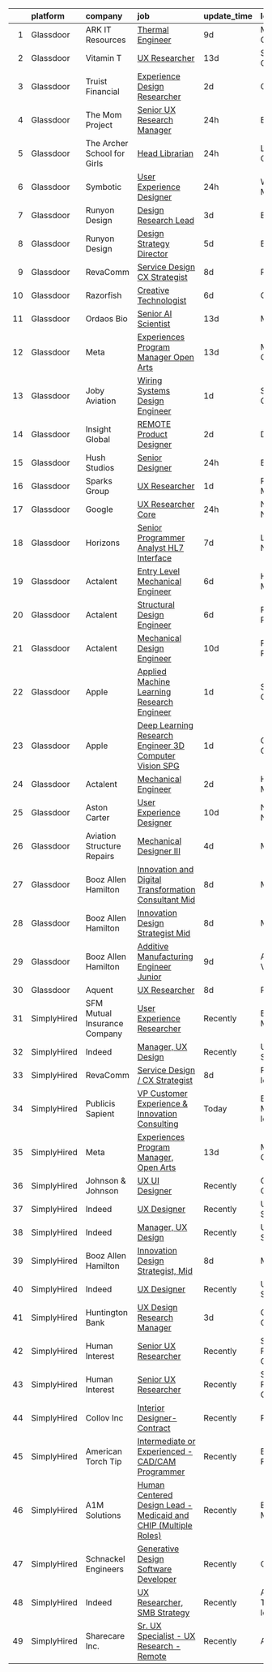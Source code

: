 

|    | platform    | company                      | job                                                                                                                                                                                                                                                                                                                                                                                                                                                                                                                                                                                                                                                                                                                                                                                                                                                                                                                                                                                                                                                                                                                                                                                                                                                                                                                                                                            | update_time   | location                |
|---:|:------------|:-----------------------------|:-------------------------------------------------------------------------------------------------------------------------------------------------------------------------------------------------------------------------------------------------------------------------------------------------------------------------------------------------------------------------------------------------------------------------------------------------------------------------------------------------------------------------------------------------------------------------------------------------------------------------------------------------------------------------------------------------------------------------------------------------------------------------------------------------------------------------------------------------------------------------------------------------------------------------------------------------------------------------------------------------------------------------------------------------------------------------------------------------------------------------------------------------------------------------------------------------------------------------------------------------------------------------------------------------------------------------------------------------------------------------------|:--------------|:------------------------|
|  1 | Glassdoor   | ARK IT Resources             | [Thermal Engineer](https://www.glassdoor.com/partner/jobListing.htm?pos=117&ao=1136043&s=58&guid=00000182fd0cd962bba399f9557fa03e&src=GD_JOB_AD&t=SR&vt=w&ea=1&cs=1_325121ee&cb=1662102854355&jobListingId=1008088211266&jrtk=3-0-1gbugpmceii14801-1gbugpmcvi7n3800-9da1eb3cf3554270-)                                                                                                                                                                                                                                                                                                                                                                                                                                                                                                                                                                                                                                                                                                                                                                                                                                                                                                                                                                                                                                                                                         | 9d            | Menlo Park, CA          |
|  2 | Glassdoor   | Vitamin T                    | [UX Researcher](https://www.glassdoor.com/partner/jobListing.htm?pos=106&ao=1110586&s=58&guid=00000182fd0cd962bba399f9557fa03e&src=GD_JOB_AD&t=SR&vt=w&cs=1_3dffd791&cb=1662102854354&jobListingId=1008081812500&cpc=A65DF3A704A48F9B&jrtk=3-0-1gbugpmceii14801-1gbugpmcvi7n3800-486911a51c7c6587--6NYlbfkN0DMrcEu7yrtATojKJA7cEzGQ3FdRGWLh0CZQInL4ECGI6k5tN82kdM0cJmh4vC7GgjR6F7v3KAPyrWRlx0SPKFpChECRsogPsaANfJl4AIFGHs96WUkp9-bACwV2BwneadNZXGg1jbRuLa9jh7jjC6dylRmvezV5aOtAUeaha1zWdTe4PqZ6deuUODtFEm9-P32Oge5yLS-x9Od51fj8NpSwuhIqXO3OcU14tH0g__XbDHL1P3LI4wW_ugC28LTWGSa4CqqzP39CVs5WGX0p7ThK-99Co_R4uEefkVoieFSEfwQRu0oe6gCFMtwDGDVzDxK72tV-xIPF5fEGN-UVDnY4hDjo8SvGLMlBH2O4KFc9lm02zMF0YAglJWUrimpp0mcxXtm-0WU2Of-vJ22EbHflTxXLlVJqLYnz-petRU74m2tRPHhHBSBXABirkyxnvxAtZOkZ98cIUinbyEcOmwpKpcf07JLtU6N5yRha9oyZQ%3D%3D)                                                                                                                                                                                                                                                                                                                                                                                                                                                                                                                                                | 13d           | San Bruno, CA           |
|  3 | Glassdoor   | Truist Financial             | [Experience Design Researcher](https://www.glassdoor.com/partner/jobListing.htm?pos=121&ao=1136043&s=58&guid=00000182fd0cd962bba399f9557fa03e&src=GD_JOB_AD&t=SR&vt=w&cs=1_b43f8c59&cb=1662102854356&jobListingId=1008103237216&jrtk=3-0-1gbugpmceii14801-1gbugpmcvi7n3800-a0899f8ccefd4028-)                                                                                                                                                                                                                                                                                                                                                                                                                                                                                                                                                                                                                                                                                                                                                                                                                                                                                                                                                                                                                                                                                  | 2d            | Orlando, FL             |
|  4 | Glassdoor   | The Mom Project              | [Senior UX Research Manager](https://www.glassdoor.com/partner/jobListing.htm?pos=108&ao=1110586&s=58&guid=00000182fd0cd962bba399f9557fa03e&src=GD_JOB_AD&t=SR&vt=w&cs=1_bec4044b&cb=1662102854354&jobListingId=1008112300227&cpc=155EB9D5185558AF&jrtk=3-0-1gbugpmceii14801-1gbugpmcvi7n3800-00d00d9554a73b3e--6NYlbfkN0BDp_epf89aHDQhKpPegNJQ_ldQpEFZQsM9OcONMGxWx6pU56EKHF58QjVdAUvn2gUgn1E3661QXnqfA7G0tnIslErACyiD8dYX13JI_zmP6uqiZMBVR8n1CdjLro630lECU01mJ8Qx_z3w-Z0uLLqS35FDZ72A2QIBo66ZFvP-rk6mlEPFWouNXovmbmrKt9KDfzlQBuU5sw4sNLu8L4zVmD6OoJhtDCD_G99jNHcWbGVFRIyCW7eTW-o07SeKXWVlsrUKq2NUN8qIbxJrMEACt3c_ExtkuycgfmS2JhuxYrziHCpsV8r3S8aogrg_H3R7OJ0VFRvF1SuJKU5KN8ZIoNucL9jSAFQd0DvTYUw5TngT7k_WQooBJWOwhn92ZzjOq_d5lT7nAzKMfc0h-gO067AJdGz57IhfZerF-qxssjiD63vZJWe0PgsynTEsPsAP4v_PtmBneKa34evl0azJ3t26XYnHQIJq5ouoxc7IXyebc9tNV7GvIxVIRRYoxz0TS7PKABz5bJtYgeDSVRu7C62dkWQxxWTsrREwFVoaUrPaQ4pNRiISCG7viXY-O0U%3D)                                                                                                                                                                                                                                                                                                                                                                                                                                                 | 24h           | Brooklyn, NY            |
|  5 | Glassdoor   | The Archer School for Girls  | [Head Librarian](https://www.glassdoor.com/partner/jobListing.htm?pos=128&ao=1136043&s=58&guid=00000182fd0cd962bba399f9557fa03e&src=GD_JOB_AD&t=SR&vt=w&ea=1&cs=1_736dc6d9&cb=1662102854358&jobListingId=1008111407574&jrtk=3-0-1gbugpmceii14801-1gbugpmcvi7n3800-2f06dc88dff44bc9-)                                                                                                                                                                                                                                                                                                                                                                                                                                                                                                                                                                                                                                                                                                                                                                                                                                                                                                                                                                                                                                                                                           | 24h           | Los Angeles, CA         |
|  6 | Glassdoor   | Symbotic                     | [User Experience Designer](https://www.glassdoor.com/partner/jobListing.htm?pos=126&ao=1136043&s=58&guid=00000182fd0cd962bba399f9557fa03e&src=GD_JOB_AD&t=SR&vt=w&cs=1_3986b304&cb=1662102854356&jobListingId=1008111671543&jrtk=3-0-1gbugpmceii14801-1gbugpmcvi7n3800-74f25bcabc02ad0d-)                                                                                                                                                                                                                                                                                                                                                                                                                                                                                                                                                                                                                                                                                                                                                                                                                                                                                                                                                                                                                                                                                      | 24h           | Wilmington, MA          |
|  7 | Glassdoor   | Runyon Design                | [Design Research Lead](https://www.glassdoor.com/partner/jobListing.htm?pos=120&ao=1136043&s=58&guid=00000182fd0cd962bba399f9557fa03e&src=GD_JOB_AD&t=SR&vt=w&cs=1_6bcd1275&cb=1662102854356&jobListingId=1008100880424&jrtk=3-0-1gbugpmceii14801-1gbugpmcvi7n3800-ff84b2d86bfa9251-)                                                                                                                                                                                                                                                                                                                                                                                                                                                                                                                                                                                                                                                                                                                                                                                                                                                                                                                                                                                                                                                                                          | 3d            | Brooklyn, NY            |
|  8 | Glassdoor   | Runyon Design                | [Design Strategy Director](https://www.glassdoor.com/partner/jobListing.htm?pos=127&ao=1136043&s=58&guid=00000182fd0cd962bba399f9557fa03e&src=GD_JOB_AD&t=SR&vt=w&cs=1_b8d5cc3a&cb=1662102854356&jobListingId=1008098203317&jrtk=3-0-1gbugpmceii14801-1gbugpmcvi7n3800-97290d91c8fcfaa1-)                                                                                                                                                                                                                                                                                                                                                                                                                                                                                                                                                                                                                                                                                                                                                                                                                                                                                                                                                                                                                                                                                      | 5d            | Brooklyn, NY            |
|  9 | Glassdoor   | RevaComm                     | [Service Design   CX Strategist](https://www.glassdoor.com/partner/jobListing.htm?pos=116&ao=1136043&s=58&guid=00000182fd0cd962bba399f9557fa03e&src=GD_JOB_AD&t=SR&vt=w&ea=1&cs=1_8c26410a&cb=1662102854355&jobListingId=1008091497964&jrtk=3-0-1gbugpmceii14801-1gbugpmcvi7n3800-56d4f3f6a8411813-)                                                                                                                                                                                                                                                                                                                                                                                                                                                                                                                                                                                                                                                                                                                                                                                                                                                                                                                                                                                                                                                                           | 8d            | Remote                  |
| 10 | Glassdoor   | Razorfish                    | [Creative Technologist](https://www.glassdoor.com/partner/jobListing.htm?pos=119&ao=1136043&s=58&guid=00000182fd0cd962bba399f9557fa03e&src=GD_JOB_AD&t=SR&vt=w&cs=1_e3ae7676&cb=1662102854355&jobListingId=1008097941621&jrtk=3-0-1gbugpmceii14801-1gbugpmcvi7n3800-e011890b045f0b68-)                                                                                                                                                                                                                                                                                                                                                                                                                                                                                                                                                                                                                                                                                                                                                                                                                                                                                                                                                                                                                                                                                         | 6d            | Chicago, IL             |
| 11 | Glassdoor   | Ordaos Bio                   | [Senior AI Scientist](https://www.glassdoor.com/partner/jobListing.htm?pos=104&ao=1110586&s=58&guid=00000182fd0cd962bba399f9557fa03e&src=GD_JOB_AD&t=SR&vt=w&cs=1_16de3d9d&cb=1662102854354&jobListingId=1008081963187&cpc=F583A5AE0DDDFE3A&jrtk=3-0-1gbugpmceii14801-1gbugpmcvi7n3800-284e8fa948c49457--6NYlbfkN0DG4ntHtB_rMsnfhgmnSvK2brktLme1L4SiDeJjQ-izrVOLqRJ5-yjE7k3D6lhaa89ELpcsOFASlAd6uE-IVFc5_ODWdiL4ErvAXmIw359anEcLMBxHRGd1TNAwUJSVNFd42mZaufCwZ58mkLdLvcqcUPRGX1-LqU6gs7TBLAoF3DMF5BNEeNIQn6lN-AzCwEI3db_qddjj5qGlpj8crPEw4Vrh57DnK5Z4CJAksmdo7GDMjUXVzr0A1oU5Cw16Sa_7-cdLtO5HdX7P_RKWQc9Cui3W6j9sRSc52pBa4loZqwd3w24XAI41C2kSD1RwFy3NIPWxYO21URyT8Q0jz4VqB-LJ-NIEt1NyeZJDsHn8fiZiDBx79WlOXTq-mC3N4_Z6LItgrJY9K1GDdmTPFm6KxTxfmEi6tvOm43SlHARPqy1-AsIcwKrtedYu8K2mhYOYe6NdBSkACEF_hpaXIBBireMGvA8afFRmvGZl7Zj7Yq3y7vfr41puzmyg9Um1R0VIsOZnl5TrgCbK50hIGvIFmIjNXcK5DUJdQBCqhvcBUqyrGtAcXwJT2tU-UE0S9rvfnfJUoK2HEqpUn90C0DGDSQp3hC44B6XqeU6OlG14b3uSbHr_v_zmEj83w23yUkh8fbg_Bi3lNL9orovF8dXPVzwsT471WBfVCYuE9AEppMPuqLMi4e-x4sMcsnfSIf5VrRpwjqHLujqR_Wpe3LhVeOe2dYz5l0Wt4IePC5PNGqPCunLgU7yU3rEe5FrZj67SxNWg95LWAypUreUjCuB-Ic-AeRoiEFx8XNHqg6R6Uo799YS52wc7ImCeWrbETg3exVcCEhkKyM6IFDvqcm-NGATYTaUsgop_udfyzNPwBePyJRu1gBlia4W8bKt756AlmwgYs21bDYoE-Yh0SHkb6WBQnwz1z-beVVjDhEbQzIu-pGy-BiNmDxM2DpCy0mrV-ozSMK6rIFODGH7CU_ZQjX0bsqualVNQj77Xej1jHg%3D%3D)          | 13d           | Manhattan               |
| 12 | Glassdoor   | Meta                         | [Experiences Program Manager  Open Arts](https://www.glassdoor.com/partner/jobListing.htm?pos=115&ao=1136043&s=58&guid=00000182fd0cd962bba399f9557fa03e&src=GD_JOB_AD&t=SR&vt=w&cs=1_bb27c122&cb=1662102854355&jobListingId=1008081436382&jrtk=3-0-1gbugpmceii14801-1gbugpmcvi7n3800-028a6b7ff81718d7-)                                                                                                                                                                                                                                                                                                                                                                                                                                                                                                                                                                                                                                                                                                                                                                                                                                                                                                                                                                                                                                                                        | 13d           | Menlo Park, CA          |
| 13 | Glassdoor   | Joby Aviation                | [Wiring Systems Design Engineer](https://www.glassdoor.com/partner/jobListing.htm?pos=102&ao=1110586&s=58&guid=00000182fd0cd962bba399f9557fa03e&src=GD_JOB_AD&t=SR&vt=w&cs=1_915433d8&cb=1662102854353&jobListingId=1008105408346&cpc=C19BE7EA145E205E&jrtk=3-0-1gbugpmceii14801-1gbugpmcvi7n3800-bf36fb2ab61c0b94--6NYlbfkN0B4h9ONNucqNWMnYK5q19zp1I56iPbwu2GQ0ip0YlYiCPWjAyAEpT1gSyyynnJTrTattHGmj2y9aXzKBNUsd_SXMW7Bl6SpBf21_5e38muKon5lIrGOTll4-1ELu3jJM3PHSLAj74n4yod_zc04Ck3Ym9KH-YJONZaoynDoRF0WDyQIlS7oyEX3JeNT36F4PQVIfT9n0yHpvhURCZ2qPRBmT42yN5SrCFIHbwdd82ZX4Bpt1uDCdzt-a7-LloOhUcG-Jd0uyNGRe0eVjmZmLIEVmq2ZJM63CKuHW6IdxUKghbaWkaHOjTkcorA62N0hy3ExhvjLIIzn3BMksYHcHNKk5iXqj3cjRUcppKwdHC1ozOzGpPYsvPoqmXTVi7H3Yf0CIlczraVwOztSll3zsQrMJlMdX7-uwldzOZ3anvUJoZeT89PaGERDn9hdE7UwcK0dQqXcvmC_BkxtG57NJTXbaq8_IeqpB3j1Vv1h_nD1ywtzs1pehQE46O_lyevrEcG2VHIHV3VgQ6jbnxYkdIUmMpw6EMBd1GrDDEbosrCpn8EZdXDWyBbRFriIwTw72ryt3qPhmixTdzstxq5psbQlaCpbQ3XyGEEaOFLSgZn5ssohgmHfqR_k7ix_1jsKot8hU9dVMBkrKFnZkbwAxvXZucxuYfgxr8zQyLiJC0eqdJLqw4BN_myueUlhpO9U8pk7zPo2z05RsxJNQMKvdy53laqOAsaEgWMyQbxYh7VsF2vt64v6Y6Xy)                                                                                                                                                                                                                                                           | 1d            | Santa Cruz, CA          |
| 14 | Glassdoor   | Insight Global               | [REMOTE   Product Designer](https://www.glassdoor.com/partner/jobListing.htm?pos=111&ao=1110586&s=58&guid=00000182fd0cd962bba399f9557fa03e&src=GD_JOB_AD&t=SR&vt=w&cs=1_fd434ff0&cb=1662102854355&jobListingId=1008103397130&cpc=F4EED0218A761C36&jrtk=3-0-1gbugpmceii14801-1gbugpmcvi7n3800-8f60cc771d92ca93--6NYlbfkN0BKkHZu3wF05EeDimN_p6sYpKCMArvwa95YdH7UpkaBCqc7l59ErwqcmBgkDtjqpj5jNwnCVUava5LmrHXDuaUv7iaAu9vpl9KjnYC-95bHai4TvFVBzohoccRSf5q6_8UKV--TGUWBbJEoRgBJU-cY6i86KFu2wQyvt37LHQ-WBhnoFxU184mtp5U-2lWsWU7fQztMnw7MUiNiP-XFNCG983YZ-xeIItOiq1SjKaXxhSV0CZ5xMvzty9Wv2iZzqC40W8itCdi4HZsw9uobaEsK81GFBgGJNd-u6sITEtxcTrUDN6niWXoO-3-_qttt2xu2aWUNiavJ4T2s8XEjKYtKZ-hTmWRCaivhXkOoVIsgLnSKf_as6H_i05w2UXE-V_tZFVyOk1Q89YIKnVojHrBCpYKMiEWyUsW5J33AUFL8MTQ6J4ckFyF_ANd8wpWvE5XugMuUp5ZSSyBUnQnfPKi8WRtdAJHCtKwvheWnpN6lxe-Cpk3SZD5G)                                                                                                                                                                                                                                                                                                                                                                                                                                                                                                                                | 2d            | Dearborn, MI            |
| 15 | Glassdoor   | Hush Studios                 | [Senior Designer](https://www.glassdoor.com/partner/jobListing.htm?pos=124&ao=1136043&s=58&guid=00000182fd0cd962bba399f9557fa03e&src=GD_JOB_AD&t=SR&vt=w&cs=1_f3926a62&cb=1662102854356&jobListingId=1008110942193&jrtk=3-0-1gbugpmceii14801-1gbugpmcvi7n3800-aacaa0183ed612b9-)                                                                                                                                                                                                                                                                                                                                                                                                                                                                                                                                                                                                                                                                                                                                                                                                                                                                                                                                                                                                                                                                                               | 24h           | Brooklyn, NY            |
| 16 | Glassdoor   | Sparks Group                 | [UX Researcher](https://www.glassdoor.com/partner/jobListing.htm?pos=114&ao=1110586&s=58&guid=00000182fd0cd962bba399f9557fa03e&src=GD_JOB_AD&t=SR&vt=w&cs=1_2b06bb08&cb=1662102854355&jobListingId=1008108010646&cpc=8795CF9063CD573D&jrtk=3-0-1gbugpmceii14801-1gbugpmcvi7n3800-8ce2a6853e229d1d--6NYlbfkN0CVbIAoVGlVV0muHIzlWY31dYj5hrVkKa7qBWZ-hZn3g-zWnitpxah_RyLopvrEJPJvqSisNGhn3rPe8eZhn14O6vyLVidpF9uMr2iS_9VKEpcqKkceOp7NkoJu_wi4nRLEtCQSPm6voUCRPVwKqMOTvOUZPvhRylIYrBaAQynlj1d_x6FY-6xLE3HNcWFplnf9piRRo9WBku3S6Ser3GaTxZCx2sltU-igJoUvld9yBYURiKINfc_yVvotHUyQ38ikhcBIAqe-q62ZiP_LNqu2CX3AvH-tu20z9O8W8N3MrA8bIm5UElQz0elRDTVqcjuDI1HzqXl0xvATrzVCBQN1BnxWgruAq_gcEOazaHJ3V0tzq1NiFqp6CExpolig-X4WU5ERQbHCEVs3ku9xTVJCIzoS8mcpAJxiukZozChm-BsDI53wJpwFCkCZARKPH1Mwtx_JXqj-XiW_hJ-XxNgLQnQpRDlGzJ6Jr-4m0HXX9lSYHBPEM-sFKa2KcBIQL3g%3D)                                                                                                                                                                                                                                                                                                                                                                                                                                                                                                                              | 1d            | Rockville, MD           |
| 17 | Glassdoor   | Google                       | [UX Researcher  Core](https://www.glassdoor.com/partner/jobListing.htm?pos=125&ao=1136043&s=58&guid=00000182fd0cd962bba399f9557fa03e&src=GD_JOB_AD&t=SR&vt=w&cs=1_2684e12f&cb=1662102854356&jobListingId=1008111471132&jrtk=3-0-1gbugpmceii14801-1gbugpmcvi7n3800-5f781c500a24abfb-)                                                                                                                                                                                                                                                                                                                                                                                                                                                                                                                                                                                                                                                                                                                                                                                                                                                                                                                                                                                                                                                                                           | 24h           | New York, NY            |
| 18 | Glassdoor   | Horizons                     | [Senior Programmer Analyst   HL7 Interface](https://www.glassdoor.com/partner/jobListing.htm?pos=105&ao=1110586&s=58&guid=00000182fd0cd962bba399f9557fa03e&src=GD_JOB_AD&t=SR&vt=w&ea=1&cs=1_ed31e278&cb=1662102854354&jobListingId=1008093886193&cpc=E521981D00147CE2&jrtk=3-0-1gbugpmceii14801-1gbugpmcvi7n3800-7efb47d426df5758--6NYlbfkN0AQ8nVF8Voz12NCMDBF4NJ6qbc_WYSB6KhuNwXErCAOrOc3MhpPD4KmUO6ExKGW_zJAhj8bibLgQXBa6cHeZ3iZL8sMu7ALtFWfwgHD1Yu5zrELhcm4AR09DQ-3BqhEaNfcyiRwFbeLsQ0lbjk0WsxCGSXnxOw8VVYoJn5zDfUhZuW3d1uEUL3hZmycOmuzWyek00K78N0gc9dmijLAoDON4H5ovIaFAoMdVxAcDT6ih-hSOB3GN-kqWdKmmFuDv992Ppbuy6_sUvxgQJVhnwpiH7SEE4Fi4UC1EYP-17azKE6FyUjIpltF9-RQEDKzHUMlQM6yiLZ7AeMEdPpb-wKH5hv4UD_g99lK8dFtfnyUa-64miJTeY0MG7i4a7yWoR2ZE6Z44bfWNfigitRJ53fw5YHytoeedU7utluHc_6SV2xeWtAdH6Mh1KYhNhACPls7VURhDzT7pdi6oiqhICikoT04-LrEOzc_jfvv7V4nGY6VYhT_OkQZ9DIXKZHcrA2bMy2arf1xZcj19AiNxYAqUYzn-ZXpqwnXtmYWUBm5tA%3D%3D)                                                                                                                                                                                                                                                                                                                                                                                                                                               | 7d            | Las Vegas, NV           |
| 19 | Glassdoor   | Actalent                     | [Entry Level Mechanical Engineer](https://www.glassdoor.com/partner/jobListing.htm?pos=103&ao=1110586&s=58&guid=00000182fd0cd962bba399f9557fa03e&src=GD_JOB_AD&t=SR&vt=w&ea=1&cs=1_f62068a8&cb=1662102854354&jobListingId=1008097709223&cpc=F41FEAB56D215062&jrtk=3-0-1gbugpmceii14801-1gbugpmcvi7n3800-b1b06bc0b7d6abe7--6NYlbfkN0ChYVx_I3yfZ_JDY3EFoivtqvi_stwnZ_kRt8Dowt_l_d1ydueao4NE-oUleRJ4yhieQCQg4CEUg5kHGzx3ngPJE9ozwM4bbGHd6I-9Ko3KmQjgP_8h698SRPIyWHOX60ApJPyaq18XwtmOdvyhs0sbZ7sRB0p6_rKuUpAbmZe5lLlLdopUBEKLYqHPnvJ9o4Q8cEP_P_YvDOIYRPn4ZARMzDQyF1gwSNVk0qXv8nCWqsLk1kK1SYGqTf8VsLVKfCXlfclxl0BrnYvcRIP4UcdoLxWZZs3rbQeJ0Kw5G-5176EuftJkqhNuV4yxX9Sb3FWeUFlmMwJ4wt5ZdqnZqmD2n9mQIdKSTDDtq810eR6P7ToZlvdj6JLYNTwhmTaqpYUIbdNC5jFMGJ8b0t1AxLhDhYvoJMqjXZCgU1rT61RrjrhCQQubACUHdn8Pz5O6jiNfJTjOL6NZya_IT8AbwWPVmNs-tih7zvhZHqsNWbR40RGJ_rU7eBaG5YgPK_fRNTWD50XEulGnqGpfwAl3JE8J28PkBtrtlHC1m1GuDPNN_qAIn5gGO3Y7FBCoLB6IHVSscfT5jtNafg7K0d2yYKK1RYJFPXg8nInJzjshC3TXjzvvTVU2bqytxUaEThhEpvPFTDbTxM3Kh0y7rUzTy7ksNLQyYOaiqz1MThnUO0hb5ZtJG8yP0ScottKMlypfaL4xU9g-PReq5pceVBbn4AXuMBhuaLowoEhngAdAU09jcITcOtIRJV1U828v4r14b41jBaUnjXYORveaX3ktsz3lAf4VvXUhL31cufH1mv_iYYOGNp0UnySe9zAms6KKpPZuZ4npRN_VLkKqsmLV5KLLR8uMB2nLc44_0BIrtuuMD8gK72kE72MSaq6OLPnGIr19FwkRkLVDIpvCSWVaUPn8yU-n27emcBNuKjVHMOZGiSdIzvCagbv0CGLtETE2UZpNelV2aC2fvBo13BW5_CJ6)                     | 6d            | Hyattsville, MD         |
| 20 | Glassdoor   | Actalent                     | [Structural Design Engineer](https://www.glassdoor.com/partner/jobListing.htm?pos=107&ao=1110586&s=58&guid=00000182fd0cd962bba399f9557fa03e&src=GD_JOB_AD&t=SR&vt=w&ea=1&cs=1_4e621f7a&cb=1662102854354&jobListingId=1008097893420&cpc=F4EED0218A761C36&jrtk=3-0-1gbugpmceii14801-1gbugpmcvi7n3800-9c2d748765d76736--6NYlbfkN0ChYVx_I3yfZ_JDY3EFoivtqvi_stwnZ_kRt8Dowt_l_d1ydueao4NE-oUleRJ4yhg8o0u738vB5RZZE160cZlgEiKKV6OHZYicYQxxNMt4CPH_2bCJFUapOFjDzzS4ZUrZQxVNAtKPI2Q7MIS2JjoKoaJh7OUzAAhTuzJvS23PcWIFehpKcoVt5LhiUYlKiRfNobcLB0eCYEx3qVhoSDk3N0ITVgu2iJtD3WOkeNSVy4q8V8zGl4nGA9D_4qYqVUnWaPAp2Mw2MVx2kJsl6JBDCCvmeNQq8w-aNPgzhjQqCActNpepcVNLoNM9H3FNV5V2yOs4DPpo6FBV110CzIJ0Col_z3NYh45joCSSs1Lj1BUnwSTYS8fBBgeiBaQG0WccE-J1G3PwEHkmS-WuoefW7Gv4-gI78C9yJKN7KuXcpEzefm8UJvwlOO1n4ABdd-GL8kXozjz2FL1X27DSeYG7kCBdjr_lD_yJD3n47-yeCCC59eSQTFo5cw62aaFxJEPZFpWyOkSAFMZ4WNBa5Wz0-RW91UoEsucYsv4rPeYJjtxh_im44FMvjQ3fCvXSmtz5OEXzLqik7DSrQXDyPLvLntN4CnZVuDQK3Fi5xK6dv9OsAif71Hl9BkXjdSlVLw-DLUJCAY9-eVbNl4bE-NpzhN4i--7a-PHPByCTK-Qakmq70CXRMK5kjTVcUtICsZr2JOb0UsEUe0VpNsq40Tdx-CFCSjHdx-ngPQ29s8O7W5O0X-9VgRUiJa6XHjS-T12SP89pZnTHJh1a0USAwzTvLqYeyXQg6RZqCaXj8tSBv9-SqfHhe_FbCKpmz3Z4siVvzOmSssdAMmsmRSreiosHMIhtdDO3wDNYC2-1GhhCK1eaczCDcEU2TX_k2RqBkGAsv0XoPpXb9060PkIJ0Juk0Qx5F4s1UUIi9QcoMSxK8piGqH8na8E68Vbc4Z9QDX4NT3kEuAUKnb_YCE6YUrb6Yd_wSfDGkLs%3D)            | 6d            | Ridley Park, PA         |
| 21 | Glassdoor   | Actalent                     | [Mechanical Design Engineer](https://www.glassdoor.com/partner/jobListing.htm?pos=109&ao=1110586&s=58&guid=00000182fd0cd962bba399f9557fa03e&src=GD_JOB_AD&t=SR&vt=w&ea=1&cs=1_93d9cc5c&cb=1662102854355&jobListingId=1008086332796&cpc=334ABAF5D42DC775&jrtk=3-0-1gbugpmceii14801-1gbugpmcvi7n3800-017229d998c9fcc8--6NYlbfkN0ChYVx_I3yfZ_JDY3EFoivtqvi_stwnZ_kRt8Dowt_l_d1ydueao4NE-oUleRJ4yhhR5OFf30khk7M_kireVAqUoPiw6o9HGl9MbcV8-REeytcG47fTYYRYJxkhbUNwbo74nZHyU4pG3JSre0amgNy1FsEE9jSVf3_tm5p8FOPXCvSc_ASmoE74F0wcKFVPMLqPkNLBpzY6ikQ4ydlzv4JdNYxVfkiu_uarfw8Sxpt-IUb1PwJjMNUGwbuQ3c72qG9tRAIrAvTAISmcMRM3JUMXzfnRDrchh3DE3qxSJG0ulbmeuapqz9hyPfIdRRPng1akCaIwzc4LRgOjBC8itKCXP6Rf6TX8RYd8X0aF09OpeiOUXM7g97GyTQhPXH-0bGLWN7LmHbzzz9-pE1Xf2iOz2C0K7e4n827FPRRs3by47rt5TfPOj6Fl9zQHaywQKf2csAG3Q2vAohpqVmc9sgifPAz1U6xtB-Vuw2M09OnEjj7e0Mfd1sJC-aPq55dNe4oMxzqNou17OEWDMlv2ZyJKA_LpKnKVYMfxwTTliT5GaqiVqzwr8eovdYesSpQcr0N-NXnfcBqP8q3vrs4SD0pO17AsINjPLDa9xYA_d-WiZgpwPY8cOdnvYZtUe2wXpKTqv25xoBW17x7qvf56sKryK3YwgNWCIf_YaxzfvpRzwVyvXcwaqLGPf_RFHZXSJt5CyUdJetlJ6SQNgcNq3RGu3BQtb2iK5-waK4INWfUGfBCoMpTEgwp1BsAZvDirRky7P3or40vmHJK6pAQElQzOXi4mJyGkTw2Bp7ODYShuSffKa4-hcA_gF7GU-1HqW8a8obU9kF057Eejkd-VKWrfnARSZjOOvmgVCmSIGW2WaviTlJf7grJ9U0CZ6EULUGmmwOmKgeaotUyhQ6n9to6UZ1xUyIXFO4VQBbwP0KG-qUnHIo8iScPephQVp81_zJ_iLsopi7IPNvNnrMWPw7ys)                          | 10d           | Ridley Park, PA         |
| 22 | Glassdoor   | Apple                        | [Applied Machine Learning Research Engineer](https://www.glassdoor.com/partner/jobListing.htm?pos=101&ao=1110586&s=58&guid=00000182fd0cd962bba399f9557fa03e&src=GD_JOB_AD&t=SR&vt=w&cs=1_1f175732&cb=1662102854353&jobListingId=1008105396647&cpc=1CBFC3E34E2A31FF&jrtk=3-0-1gbugpmceii14801-1gbugpmcvi7n3800-670a9eb455d3ff2b--6NYlbfkN0BvKrLyj5gPmtZO9T8euul8TCxuuKNOtzRJOomxnwSEodTz2Bc-sPZl8WPllYOnI2jucBF0DEmZ7gwhvRACJpVP8kE19BGyXBBiU-GwCJF2hUdq7umM_dBFYZgnkABG55UshrsVvrovL9SHOsR42urt03GM7RVQ_vlzn_Uk2enZDi8-_E-a7x1q9C9UqdU3QRZ8UKIN-zMxVWAwfK-f2IyLXLVSlpTe9fqQTTE3acjLW4wbOc1ZxA60zQ9y0I9h7ZSK13fDNvh5daQUc6gNJqYl2YtZ1M8DNUj4CG58VSqNuICLFdFHyZKFwxJnF6E2dCgKkMlqz8dm2L1otmApkkkS6TEG0yzNxM37kd1W1LfItHFE9rYsZka2SfBxD-ciLGlyV9JXv2splZ5Rx6hQ4xIDBgrDBJEUBbS_fuQs92Ucn-XVsLXct07g81VWvDtQOs2lFkJUPQnIaQ84hOnxYaUhVxSeApY46BahPivlcwFvRQAVomPwq6Yz7_ZgWoRTb8P1VUF-bp8VpdP2fvz_9iL7c_ccoky-5PwEpCZXOxSE4aYT9lUpb_wHkiTmbExEFGJIVX3qsfjaVg2V8nRwYYX2iqMEfDfqUhNjvaj0v62AH5-SsDcAMs4VVtEkLywIcgekjn5vPos84EU1TBhpxgSLMgjGb--PzufhJRkT-mXQetlMXgMUcnxOrJ_EOIPe2lGOr5y6gmP7moo-Z9vdUgTobh4e3Boct77BRIPyQBK8L7-fGncD73bDCPkQTceNRKaawdKLoXRf2t4zqMMosrpqSV1tM37qCcqZlE6ME_LbS3SEhu9KKXqpupFM5tqaIfvqYlqK-xk3BtcERosZjPQEr6JNahlw46TYRjUu4oBmRKETkRpDL5IJiZp_jAa8eonT1FiPATEBs_POXj8KB2tVCDGLiw7MV4qr7g25E21C23NC895IiGMwjU6LbP5b7m5abaSmKBdlqJeMtEiUYyRYqiJFYum6c68%3D) | 1d            | San Diego, CA           |
| 23 | Glassdoor   | Apple                        | [Deep Learning Research Engineer  3D Computer Vision   SPG](https://www.glassdoor.com/partner/jobListing.htm?pos=118&ao=1136043&s=58&guid=00000182fd0cd962bba399f9557fa03e&src=GD_JOB_AD&t=SR&vt=w&cs=1_4cf188e4&cb=1662102854355&jobListingId=1008108361115&jrtk=3-0-1gbugpmceii14801-1gbugpmcvi7n3800-1224054c3d0b9059-)                                                                                                                                                                                                                                                                                                                                                                                                                                                                                                                                                                                                                                                                                                                                                                                                                                                                                                                                                                                                                                                     | 1d            | Cupertino, CA           |
| 24 | Glassdoor   | Actalent                     | [Mechanical Engineer](https://www.glassdoor.com/partner/jobListing.htm?pos=113&ao=1110586&s=58&guid=00000182fd0cd962bba399f9557fa03e&src=GD_JOB_AD&t=SR&vt=w&ea=1&cs=1_0bcdc287&cb=1662102854355&jobListingId=1008104928183&cpc=654405A9B1E0A9F5&jrtk=3-0-1gbugpmceii14801-1gbugpmcvi7n3800-1ff8073c0ec30dbc--6NYlbfkN0ChYVx_I3yfZ_JDY3EFoivtqvi_stwnZ_kRt8Dowt_l_d1ydueao4NE-oUleRJ4yhjxUiYRxaMf2Rthm19ejkAxSx7ICITWZZCvY_OQZOeprIivmh84A6VQZa9JF5Gisb11Jz84HS9qUWfySw7f04RXjMVPXdkiQa9hs3Y4ItF7pwr2rpb5naYkZJhQRb0fFuqu7WDygh8IkwUcYk0tJwFt0RLwH1meFW28kZhqXLvrDdwKbNc3R4a9nlX34mHTJwo1_6CCI2FuOOaxcKySeo5dCb9b4SR34tlttpodOg7p0VVTONCpTNNjAG28OSbO7NeqhjtHtsmVWo5R14rHV_5IasGAgy7853syvdWtWFNKCd0Fsl5eYD0xr2-qm7Zi0G0yDQ_PLjPejLFYtsPBbR22LyVGVq-alh_HX6JK23c9Wl_Sk6cNPqUzna6sH1GZa2kHopIkXFZFHzjBRbxRaiMP-nWYPbM5X1RTPhF1KmO0I3-yl030ubO9xiW6KJAzdKeDGX_E9cOr3fCnK1F4nUq8dcigrxGhRLKU7tbVgRxJLE-03orwDw5ziymcpk7-Hi8NtNru0GXCKEMGcblWt5N0UbDliQNqdpBKBFypiO5WQXdYTcO8IuMoageih3lTKzbr10oSmxkLZzSt6ItYCJ3mGGOkVf-KR4W2MSlyoHKBB4Vv3x1ITL6SwXOJrzoG5Ty6rZ7iez8hYTRYjeSCXd5DVErZVrwgnXBQziD3TllWUawjRjHdHqrOXTk5OFBxuKJk_3_YVpe6CiZOEpZwaIge6sW6M5TwfUu6jMrm55fX3M-2gLSe0w-oI55nfiNK6MkZ5MY2PeHarcDock_qINV5dLU2ZuHN5bv1qbiC5rCEaP8AsEjWPA3BdVngAUm_Jy-UsqEl9oRDyezpHK1FF3Z1ZTMmGOn4zrQgFw4xGlGCpaSPyR3S_uWnNvBDiRTGliUnnLrQkIxgR5EO6M52KAKo)                                 | 2d            | Hyattsville, MD         |
| 25 | Glassdoor   | Aston Carter                 | [User Experience Designer](https://www.glassdoor.com/partner/jobListing.htm?pos=112&ao=1110586&s=58&guid=00000182fd0cd962bba399f9557fa03e&src=GD_JOB_AD&t=SR&vt=w&ea=1&cs=1_d2619743&cb=1662102854355&jobListingId=1008086333558&cpc=AC285F3A3ECA6BB0&jrtk=3-0-1gbugpmceii14801-1gbugpmcvi7n3800-96e031f29daad7e6--6NYlbfkN0ChYVx_I3yfZ_JDY3EFoivtqvi_stwnZ_kRt8Dowt_l_d1ydueao4NEv8X4QANiVn8qjFw-wkkj1OEDXrlAN5wUWPWaZCRQAvWHptzUdgqTLONJMrky3XVvSHzY-sHpvkm3rpb-KMmV7M8gwxso0cwAK8ZjC-7ZHVgIRn946ZPOQMAAm0ZpTPhLWj9jztgd2PsnVSjiMtXZaRIW8jHI354fbEjQ_10XWBdvJnKiLsiqxLmhlUTXmybLYQ_QpeeZc7-2Gl_hjs_ZeWG-5_vOVkCZxvv3Vx-dXDC5p9UgZVSPISPn9KY80Hu14_Jv11m_GNZbOj-d94NdwujhwTL20-CPCrrn9aTcsCoWf_4C3fMPzPJChfFQ40aW0TloKA6dkBNnM1q0gFYYwNbeywHN-B157W-4FXnv54yB_Zrn_vqcmhMVMzqAZ-HQL85WKteyqZ39IywrtA-InuoaVklQXuqUpi41XO8Q9OJVqRzPUz2-GHX0fj3NOyFN5gYOPOqqBDYBC4zR-mhLsXPegzWUnGJGK2Bx0w_LxSKnaw7VRB3i6LUMdqMc3ZTZGu0DAwCC4yOHRH9xgbykmrZa1KDRTLTdKLTx-j05asonD0AYg90Nr1q8zSKlgXvH_kR7Qo2KNNOWQKykzPYRAqaylyuLKbWGHqm7E7cXu8RejOYrx1ODBbUSaAjvnHEgpAG-GV7fKFDtc5yhNdLE3hiFVw-E_hcxI5V9ibnznGYlE20qh6D3khiJMpFVvKxnAaFBAVPgN73vs2DaLt1_JEHYrZ127o5QEHwpALh5B3ZGQJlQlZzJOWqj9D8JbnHinRI19zhR5LffHTHg6s_3gas6OolrCOeXru92hy65j8HvbqpLtnS55d4zggrc_QLI0TiZcrzUd2t90RwnDFZQw9uKBFRinXlO3EqjtvLZlpkQeWHD_zwuOMxjrUKF36xgcz-188jt6ODge7_8fnkXjA%3D%3D)                                | 10d           | New York, NY            |
| 26 | Glassdoor   | Aviation Structure Repairs   | [Mechanical Designer III](https://www.glassdoor.com/partner/jobListing.htm?pos=129&ao=1136043&s=58&guid=00000182fd0cd962bba399f9557fa03e&src=GD_JOB_AD&t=SR&vt=w&ea=1&cs=1_4daebc38&cb=1662102854358&jobListingId=1008100186478&jrtk=3-0-1gbugpmceii14801-1gbugpmcvi7n3800-19fa27eecfd78bea-)                                                                                                                                                                                                                                                                                                                                                                                                                                                                                                                                                                                                                                                                                                                                                                                                                                                                                                                                                                                                                                                                                  | 4d            | Macomb, MI              |
| 27 | Glassdoor   | Booz Allen Hamilton          | [Innovation and Digital Transformation Consultant  Mid](https://www.glassdoor.com/partner/jobListing.htm?pos=123&ao=1136043&s=58&guid=00000182fd0cd962bba399f9557fa03e&src=GD_JOB_AD&t=SR&vt=w&cs=1_7334a5c1&cb=1662102854356&jobListingId=1008091627320&jrtk=3-0-1gbugpmceii14801-1gbugpmcvi7n3800-8b85ab9df7eebb60-)                                                                                                                                                                                                                                                                                                                                                                                                                                                                                                                                                                                                                                                                                                                                                                                                                                                                                                                                                                                                                                                         | 8d            | McLean, VA              |
| 28 | Glassdoor   | Booz Allen Hamilton          | [Innovation Design Strategist  Mid](https://www.glassdoor.com/partner/jobListing.htm?pos=122&ao=1136043&s=58&guid=00000182fd0cd962bba399f9557fa03e&src=GD_JOB_AD&t=SR&vt=w&cs=1_2503d1e9&cb=1662102854356&jobListingId=1008091626298&jrtk=3-0-1gbugpmceii14801-1gbugpmcvi7n3800-e3d37a540f509b22-)                                                                                                                                                                                                                                                                                                                                                                                                                                                                                                                                                                                                                                                                                                                                                                                                                                                                                                                                                                                                                                                                             | 8d            | McLean, VA              |
| 29 | Glassdoor   | Booz Allen Hamilton          | [Additive Manufacturing Engineer  Junior](https://www.glassdoor.com/partner/jobListing.htm?pos=130&ao=1136043&s=58&guid=00000182fd0cd962bba399f9557fa03e&src=GD_JOB_AD&t=SR&vt=w&cs=1_55c2048c&cb=1662102854358&jobListingId=1008089579994&jrtk=3-0-1gbugpmceii14801-1gbugpmcvi7n3800-6af3bf6cf0068750-)                                                                                                                                                                                                                                                                                                                                                                                                                                                                                                                                                                                                                                                                                                                                                                                                                                                                                                                                                                                                                                                                       | 9d            | Alexandria, VA          |
| 30 | Glassdoor   | Aquent                       | [UX Researcher](https://www.glassdoor.com/partner/jobListing.htm?pos=110&ao=1110586&s=58&guid=00000182fd0cd962bba399f9557fa03e&src=GD_JOB_AD&t=SR&vt=w&cs=1_496bb7c7&cb=1662102854354&jobListingId=1008092136703&cpc=654405A9B1E0A9F5&jrtk=3-0-1gbugpmceii14801-1gbugpmcvi7n3800-2173d0e6f32cec38--6NYlbfkN0DMrcEu7yrtATojKJA7cEzGQ3FdRGWLh0CZQInL4ECGI9gD0Wolx9R2EDT7B77c2cRQCl65K_qhdiCb9Vd6YgbA5XjcuwuUB2nE7zyhVv9bQ44ST2G4migdIv_MfyQjqi9CyrWtegao-LIncSlJy21mAHVLv3LbYsrGng_A6F4g0lZKx10sitM4im6hplCca5C-Zse08yfSF0jpwRvcui8CT4T5sF7tmgEfitlxjcDaMcT465-ocevk7iLn20UAP9c32LKKdUyRXUyXuNF8UWS-54_4pq-7jVX7dk9ukmXbPV5svoo6psGGaJbo3zE2Zr8epkkQePUC5-WGxVFfyeqjzP4TXCJm5azS6ItWsVNLaplQNB4VBSw3sQMHReilOS9SG6LdoXxXQccdAX7K8G_NZZdQvHmaDWdb1GbeInvtMdbML0UP3BgaY7OYSZYipMHbCEztUyZPZNH8gNjbC2FJ)                                                                                                                                                                                                                                                                                                                                                                                                                                                                                                                                                                            | 8d            | Remote                  |
| 31 | SimplyHired | SFM Mutual Insurance Company | [User Experience Researcher](https://www.simplyhired.com/job/q7YkSDr49eIMyGsjnEsWzQDcdRzh4LJi6vHhnUzHogohwIPFoCfm4w?q=generative+design)                                                                                                                                                                                                                                                                                                                                                                                                                                                                                                                                                                                                                                                                                                                                                                                                                                                                                                                                                                                                                                                                                                                                                                                                                                       | Recently      | Bloomington, MN         |
| 32 | SimplyHired | Indeed                       | [Manager, UX Design](https://www.simplyhired.com/job/Bq589sK4IRMfwF5-KARscZ6LsNo2I05ZrwbHgWV1WMmQn8wB-Cg3yw?q=generative+design)                                                                                                                                                                                                                                                                                                                                                                                                                                                                                                                                                                                                                                                                                                                                                                                                                                                                                                                                                                                                                                                                                                                                                                                                                                               | Recently      | United States           |
| 33 | SimplyHired | RevaComm                     | [Service Design / CX Strategist](https://www.simplyhired.com/job/n1lyyppqs1LDHg8TlC6FRln0aaA9ZOwEQS4lnpjgvWBArz_1-nQSBA?q=generative+design)                                                                                                                                                                                                                                                                                                                                                                                                                                                                                                                                                                                                                                                                                                                                                                                                                                                                                                                                                                                                                                                                                                                                                                                                                                   | 8d            | Remote +1 location      |
| 34 | SimplyHired | Publicis Sapient             | [VP Customer Experience & Innovation Consulting](https://www.simplyhired.com/job/Yey70Q8ISUriCd9teTaEWC-7dJMF-xl1LSupld3MaLA4YojNitdfsQ?q=generative+design)                                                                                                                                                                                                                                                                                                                                                                                                                                                                                                                                                                                                                                                                                                                                                                                                                                                                                                                                                                                                                                                                                                                                                                                                                   | Today         | Boston, MA +2 locations |
| 35 | SimplyHired | Meta                         | [Experiences Program Manager, Open Arts](https://www.simplyhired.com/job/39LFdVDZkOVzjzuKxDh39-uXR6pKfcGOkABaQ3gkkuENYK4d0Gs1Og?q=generative+design)                                                                                                                                                                                                                                                                                                                                                                                                                                                                                                                                                                                                                                                                                                                                                                                                                                                                                                                                                                                                                                                                                                                                                                                                                           | 13d           | Menlo Park, CA          |
| 36 | SimplyHired | Johnson & Johnson            | [UX UI Designer](https://www.simplyhired.com/job/QSZJffOFdJ--mjMYAsTSb-hGdYY7MoOdum3yHwcNljEUMAJWgSmGIw?q=generative+design)                                                                                                                                                                                                                                                                                                                                                                                                                                                                                                                                                                                                                                                                                                                                                                                                                                                                                                                                                                                                                                                                                                                                                                                                                                                   | Recently      | Cincinnati, OH          |
| 37 | SimplyHired | Indeed                       | [UX Designer](https://www.simplyhired.com/job/URziMhrNTaKa1PLKfIfrhF-GuRmaj4gn2FhVHZfhBU3tWsV0R0J4dw?q=generative+design)                                                                                                                                                                                                                                                                                                                                                                                                                                                                                                                                                                                                                                                                                                                                                                                                                                                                                                                                                                                                                                                                                                                                                                                                                                                      | Recently      | United States           |
| 38 | SimplyHired | Indeed                       | [Manager, UX Design](https://www.simplyhired.com/job/Bq589sK4IRMfwF5-KARscZ6LsNo2I05ZrwbHgWV1WMmQn8wB-Cg3yw?q=generative+design)                                                                                                                                                                                                                                                                                                                                                                                                                                                                                                                                                                                                                                                                                                                                                                                                                                                                                                                                                                                                                                                                                                                                                                                                                                               | Recently      | United States           |
| 39 | SimplyHired | Booz Allen Hamilton          | [Innovation Design Strategist, Mid](https://www.simplyhired.com/job/i-UzK5UE1TKGMtz2RwNqEXpu3nb5Lc369_hACY0VHrg-4D8L5yFvMg?q=generative+design)                                                                                                                                                                                                                                                                                                                                                                                                                                                                                                                                                                                                                                                                                                                                                                                                                                                                                                                                                                                                                                                                                                                                                                                                                                | 8d            | McLean, VA              |
| 40 | SimplyHired | Indeed                       | [UX Designer](https://www.simplyhired.com/job/URziMhrNTaKa1PLKfIfrhF-GuRmaj4gn2FhVHZfhBU3tWsV0R0J4dw?q=generative+design)                                                                                                                                                                                                                                                                                                                                                                                                                                                                                                                                                                                                                                                                                                                                                                                                                                                                                                                                                                                                                                                                                                                                                                                                                                                      | Recently      | United States           |
| 41 | SimplyHired | Huntington Bank              | [UX Design Research Manager](https://www.simplyhired.com/job/NjBK1RmED6lPvy65uwyR022HaatffUWScZXwhSI6lXdB8XMCHOiUSA?q=generative+design)                                                                                                                                                                                                                                                                                                                                                                                                                                                                                                                                                                                                                                                                                                                                                                                                                                                                                                                                                                                                                                                                                                                                                                                                                                       | 3d            | Columbus, OH            |
| 42 | SimplyHired | Human Interest               | [Senior UX Researcher](https://www.simplyhired.com/job/qb9CUpXxC7-2cD3YrXgWbHCajzyMOJEHRZLprnqO4mCdX6f_2GBUDg?q=generative+design)                                                                                                                                                                                                                                                                                                                                                                                                                                                                                                                                                                                                                                                                                                                                                                                                                                                                                                                                                                                                                                                                                                                                                                                                                                             | Recently      | San Francisco, CA       |
| 43 | SimplyHired | Human Interest               | [Senior UX Researcher](https://www.simplyhired.com/job/qb9CUpXxC7-2cD3YrXgWbHCajzyMOJEHRZLprnqO4mCdX6f_2GBUDg?q=generative+design)                                                                                                                                                                                                                                                                                                                                                                                                                                                                                                                                                                                                                                                                                                                                                                                                                                                                                                                                                                                                                                                                                                                                                                                                                                             | Recently      | San Francisco, CA       |
| 44 | SimplyHired | Collov Inc                   | [Interior Designer-Contract](https://www.simplyhired.com/job/BWulXfwm_DajYkRoVR_cHEZ0YAw0ZzUYn4k1ZR9ZbVk7SbJZhkaf0Q?q=generative+design)                                                                                                                                                                                                                                                                                                                                                                                                                                                                                                                                                                                                                                                                                                                                                                                                                                                                                                                                                                                                                                                                                                                                                                                                                                       | Recently      | Remote                  |
| 45 | SimplyHired | American Torch Tip           | [Intermediate or Experienced - CAD/CAM Programmer](https://www.simplyhired.com/job/ifV5vJ5oIJ-RFxVjcNkr2FGqpGsMGx_xuALRe694-z420ejluC13oA?q=generative+design)                                                                                                                                                                                                                                                                                                                                                                                                                                                                                                                                                                                                                                                                                                                                                                                                                                                                                                                                                                                                                                                                                                                                                                                                                 | Recently      | Bradenton, FL           |
| 46 | SimplyHired | A1M Solutions                | [Human Centered Design Lead - Medicaid and CHIP (Multiple Roles)](https://www.simplyhired.com/job/uxyOkiRP-QyeK7kWRXuU2pV4YL6guvOGFjGDnx1hs2Kcfi_OeuNrwQ?q=generative+design)                                                                                                                                                                                                                                                                                                                                                                                                                                                                                                                                                                                                                                                                                                                                                                                                                                                                                                                                                                                                                                                                                                                                                                                                  | Recently      | Baltimore, MD           |
| 47 | SimplyHired | Schnackel Engineers          | [Generative Design Software Developer](https://www.simplyhired.com/job/KE0-EPFCtTp8eniWTTdVA6iqehRWfXqNBvdE0wHECgCONieSBqtj5A?q=generative+design)                                                                                                                                                                                                                                                                                                                                                                                                                                                                                                                                                                                                                                                                                                                                                                                                                                                                                                                                                                                                                                                                                                                                                                                                                             | Recently      | Omaha, NE               |
| 48 | SimplyHired | Indeed                       | [UX Researcher, SMB Strategy](https://www.simplyhired.com/job/f6xfgRp6ncb3mweiYpJl0lcNh6RqwiRhOXD0BcxGCk6ks_GAha9s_g?q=generative+design)                                                                                                                                                                                                                                                                                                                                                                                                                                                                                                                                                                                                                                                                                                                                                                                                                                                                                                                                                                                                                                                                                                                                                                                                                                      | Recently      | Austin, TX +1 location  |
| 49 | SimplyHired | Sharecare Inc.               | [Sr. UX Specialist - UX Research - Remote](https://www.simplyhired.com/job/yAXt4bmQ8xuHM9-XoGMSvIshFuvl9QBMranrz7qLOKTM0oYizHKPlg?q=generative+design)                                                                                                                                                                                                                                                                                                                                                                                                                                                                                                                                                                                                                                                                                                                                                                                                                                                                                                                                                                                                                                                                                                                                                                                                                         | Recently      | Atlanta, GA             |